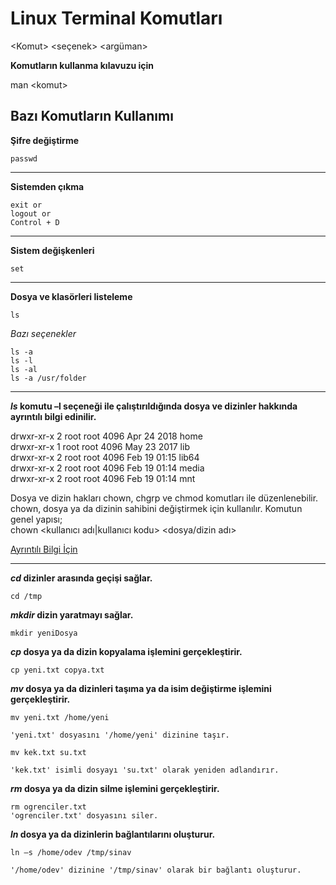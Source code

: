 # Linux Terminal Komutları

&lt;Komut&gt; &lt;seçenek&gt; &lt;argüman&gt;

**Komutların kullanma kılavuzu için**

man &lt;komut&gt;

## Bazı Komutların Kullanımı

**Şifre değiştirme**

```shell
passwd
```

---

**Sistemden çıkma**

```shell
exit or
logout or
Control + D

```

---

**Sistem değişkenleri**

```shell
set
```

---

**Dosya ve klasörleri listeleme**

```shell
ls
```

_Bazı seçenekler_

```shell
ls -a
ls -l
ls -al
ls -a /usr/folder
```

---

**_ls_ komutu –l seçeneği ile çalıştırıldığında dosya ve dizinler hakkında ayrıntılı bilgi edinilir.**

drwxr-xr-x 2 root root 4096 Apr 24 2018 home  
drwxr-xr-x 1 root root 4096 May 23 2017 lib  
drwxr-xr-x 2 root root 4096 Feb 19 01:15 lib64  
drwxr-xr-x 2 root root 4096 Feb 19 01:14 media  
drwxr-xr-x 2 root root 4096 Feb 19 01:14 mnt

Dosya ve dizin hakları chown, chgrp ve chmod komutları ile düzenlenebilir.  
chown, dosya ya da dizinin sahibini değiştirmek için kullanılır. Komutun genel yapısı;  
chown &lt;kullanıcı adı|kullanıcı kodu&gt; &lt;dosya/dizin adı&gt;

[Ayrıntılı Bilgi İçin](https://www.enesusta.tech/articles/linux-file-system-permissons)

---

**_cd_ dizinler arasında geçişi sağlar.**

```shell
cd /tmp
```

**_mkdir_ dizin yaratmayı sağlar.**

```shell
mkdir yeniDosya
```

**_cp_ dosya ya da dizin kopyalama işlemini gerçekleştirir.**

```shell
cp yeni.txt copya.txt
```

**_mv_ dosya ya da dizinleri taşıma ya da isim değiştirme işlemini gerçekleştirir.**

```shell
mv yeni.txt /home/yeni

'yeni.txt' dosyasını '/home/yeni' dizinine taşır.
```

```shell
mv kek.txt su.txt

'kek.txt' isimli dosyayı 'su.txt' olarak yeniden adlandırır.
```

**_rm_ dosya ya da dizin silme işlemini gerçekleştirir.**

```shell
rm ogrenciler.txt
'ogrenciler.txt' dosyasını siler.
```

**_ln_ dosya ya da dizinlerin bağlantılarını oluşturur.**

```shell
ln –s /home/odev /tmp/sinav

'/home/odev' dizinine '/tmp/sinav' olarak bir bağlantı oluşturur.
```

